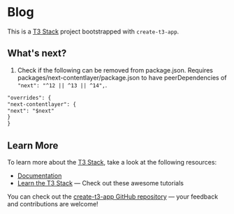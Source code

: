 # Blog

This is a [T3 Stack](https://create.t3.gg/) project bootstrapped with `create-t3-app`.

## What's next?

1. Check if the following can be removed from package.json. Requires packages/next-contentlayer/package.json to have peerDependencies of `"next": "^12 || ^13 || ^14",`.

```markdown
"overrides": {
"next-contentlayer": {
"next": "$next"
}
}
```

## Learn More

To learn more about the [T3 Stack](https://create.t3.gg/), take a look at the following resources:

- [Documentation](https://create.t3.gg/)
- [Learn the T3 Stack](https://create.t3.gg/en/faq#what-learning-resources-are-currently-available) — Check out these awesome tutorials

You can check out the [create-t3-app GitHub repository](https://github.com/t3-oss/create-t3-app) — your feedback and contributions are welcome!
